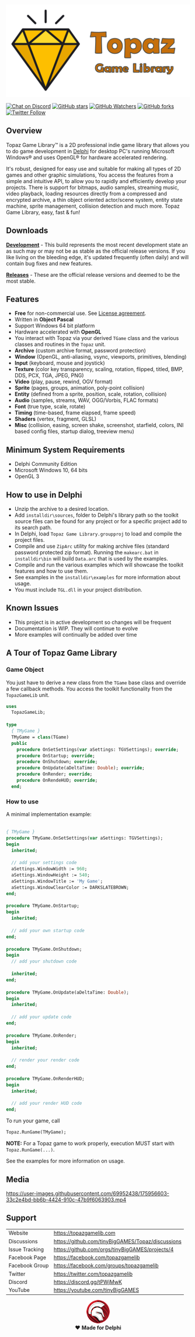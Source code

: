 <a href="https://topazgamelibrary.com" target="_blank">![Topaz Logo](media/logo.png)</a>

[![Chat on Discord](https://img.shields.io/discord/754884471324672040.svg?logo=discord)](https://discord.gg/tPWjMwK) [![GitHub stars](https://img.shields.io/github/stars/tinyBigGAMES/Topaz?style=social)](https://github.com/tinyBigGAMES/Topaz/stargazers) [![GitHub Watchers](https://img.shields.io/github/watchers/tinyBigGAMES/Topaz?style=social)](https://github.com/tinyBigGAMES/Topaz/network/members) [![GitHub forks](https://img.shields.io/github/forks/tinyBigGAMES/Topaz?style=social)](https://github.com/tinyBigGAMES/Topaz/network/members)
[![Twitter Follow](https://img.shields.io/twitter/follow/topazgamelib?style=social)](https://twitter.com/topazgamelib)

## Overview
Topaz Game Library&trade; is a 2D professional indie game library that allows you to do game development in <a href="https://www.embarcadero.com/products/delphi" target="_blank">Delphi</a> for desktop PC's running Microsoft Windows® and uses OpenGL® for hardware accelerated rendering.

It's robust, designed for easy use and suitable for making all types of 2D games and other graphic simulations, You access the features from a simple and intuitive API, to allow you to rapidly and efficiently develop your projects. There is support for bitmaps, audio samples, streaming music, video playback, loading resources directly from a compressed and encrypted archive, a thin object oriented actor/scene system, entity state machine, sprite management, collision detection and much more. Topaz Game Library, easy, fast & fun!

## Downloads
<a href="https://github.com/tinyBigGAMES/Topaz/archive/refs/heads/main.zip" target="_blank">**Development**</a> - This build represents the most recent development state an as such may or may not be as stable as the official release versions. If you like living on the bleeding edge, it's updated frequently (often daily) and will contain bug fixes and new features.

<a href="https://github.com/tinyBigGAMES/Topaz/releases" target="_blank">**Releases**</a> - These are the official release versions and deemed to be the most stable.

## Features
- **Free** for non-commercial use. See <a href="https://github.com/tinyBigGAMES/Topaz/blob/main/LICENSE" target="_blank">License agreement</a>.
- Written in **Object Pascal**
- Support Windows 64 bit platform
- Hardware accelerated with **OpenGL**
- You interact with Topaz via your derived `TGame` class and the various classes and routines in the `Topaz` unit.
- **Archive** (custom archive format, password protection)
- **Window** (OpenGL, anti-aliasing, vsync, viewports, primitives, blending)
- **Input** (keyboard, mouse and joystick)
- **Texture** (color key transparency, scaling, rotation, flipped, titled,  BMP, DDS, PCX, TGA, JPEG, PNG)
- **Video** (play, pause, rewind, OGV format)
- **Sprite** (pages, groups, animation, poly-point collision)
- **Entity** (defined from a sprite, position, scale, rotation, collision)
- **Audio** (samples, streams, WAV, OGG/Vorbis, FLAC formats)
- **Font** (true type, scale, rotate)
- **Timing** (time-based, frame elapsed, frame speed)
- **Shaders** (vertex, fragment, GLSL)
- **Misc** (collision, easing, screen shake, screenshot, starfield, colors, INI based config files, startup dialog, treeview menu)

## Minimum System Requirements
- Delphi Community Edition
- Microsoft Windows 10, 64 bits
- OpenGL 3

## How to use in Delphi
- Unzip the archive to a desired location.
- Add `installdir\sources`, folder to Delphi's library path so the toolkit source files can be found for any project or for a specific project add to its search path.
- In Delphi, load `Topaz Game Library.groupproj` to load and compile the project files.
- Compile and use `ZipArc` utility for making archive files (standard password protected zip format). Running the `makearc.bat` in `installdir\bin` will build `Data.arc` that is used by the examples.
- Compile and run the various examples which will showcase the toolkit features and how to use them.
- See examples in the `installdir\examples` for more information about usage.
- You must include `TGL.dll` in your project distribution.

## Known Issues
- This project is in active development so changes will be frequent 
- Documentation is WIP. They will continue to evolve
- More examples will continually be added over time

## A Tour of Topaz Game Library
### Game Object
You just have to derive a new class from the `TGame` base class and override a few callback methods. You access the toolkit functionality from the `TopazGameLib` unit.
```pascal
uses
  TopazGameLib;

type
  { TMyGame }
  TMyGame = class(TGame)
  public
    procedure OnSetSettings(var aSettings: TGVSettings); override;
    procedure OnStartup; override;
    procedure OnShutdown; override;
    procedure OnUpdate(aDeltaTime: Double); override;
    procedure OnRender; override;
    procedure OnRendeHUD; override;
  end;
```
### How to use
A minimal implementation example:
```pascal

{ TMyGame }
procedure TMyGame.OnSetSettings(var aSettings: TGVSettings);
begin
  inherited;
  
  // add your settings code  
  aSettings.WindowWidth := 960;
  aSettings.WindowHeight := 540;
  aSettings.WindowTitle := 'My Game';
  aSettings.WindowClearColor := DARKSLATEBROWN;  
end;

procedure TMyGame.OnStartup;
begin
  inherited;
  
  // add your own startup code
end;

procedure TMyGame.OnShutdown;
begin
  // add your shutdown code
  
  inherited;
end;

procedure TMyGame.OnUpdate(aDeltaTime: Double);
begin
  inherited;
  
  // add your update code
end;

procedure TMyGame.OnRender;
begin
  inherited;
  
  // render your render code
end;

procedure TMyGame.OnRenderHUD;
begin
  inherited;
  
  // add your render HUD code 
end;
```
To run your game, call
```pascal
Topaz.RunGame(TMyGame);
```
**NOTE:** For a Topaz game to work properly, execution MUST start with `Topaz.RunGame(...)`.

See the examples for more information on usage.

## Media


https://user-images.githubusercontent.com/69952438/175956603-33c2e4bd-bb6b-4424-910c-47b9f6063903.mp4



## Support
<table>
<tbody>
	<tr>
		<td>Website</td>
		<td><a href="https://topazgamelib.com">https://topazgamelib.com</a></td>
	</tr>
	<tr>
		<td>Discussions</td>
		<td><a href="https://github.com/tinyBigGAMES/Topaz/discussions">https://github.com/tinyBigGAMES/Topaz/discussions</a></td>
	</tr>
	<tr>
		<td>Issue Tracking</td>
		<td><a href="https://github.com/orgs/tinyBigGAMES/projects/4">https://github.com/orgs/tinyBigGAMES/projects/4</a></td>
	</tr>
	<tr>
		<td>Facebook Page</td>
		<td><a href="https://facebook.com/topazgamelib">https://facebook.com/topazgamelib</a></td>
	</tr>
		<tr>
		<td>Facebook Group</td>
		<td><a href="https://facebook.com/groups/topazgamelib">https://facebook.com/groups/topazgamelib</a></td>
	</tr>
	<tr>
		<td>Twitter</td>
		<td><a href="https://twitter.com/topazgamelib">https://twitter.com/topazgamelib</a></td>
	</tr>
	<tr>
		<td>Discord</td>
		<td><a href="https://discord.gg/tPWjMwK">https://discord.gg/tPWjMwK</a></td>
	</tr>
	<tr>
		<td>YouTube</td>
		<td><a href="https://vimeo.com/tinyBigGAMES">https://youtube.com/tinyBigGAMES</a></td>
	</tr>
</tbody>
</table>

<p align="center">
 <a href="https://www.embarcadero.com/products/delphi" target="_blank"><img src="media/delphi.png"></a><br/>
 ♥ <b>Made for Delphi</b>
</p>
